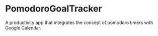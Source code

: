# PomodoroGoalTracker
A productivity app that integrates the concept of pomodoro timers with Google Calendar.
